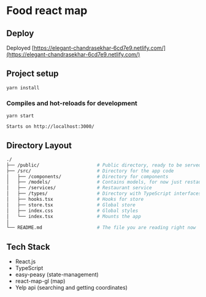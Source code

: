 # Food react map

## Deploy
Deployed [https://elegant-chandrasekhar-6cd7e9.netlify.com/](https://elegant-chandrasekhar-6cd7e9.netlify.com/)

## Project setup
```
yarn install
```

### Compiles and hot-reloads for development
```
yarn start

Starts on http://localhost:3000/
```

## Directory Layout
```bash
./
├── /public/                     # Public directory, ready to be served by a web server
├── /src/                        # Directory for the app code
│   ├── /components/             # Directory for components
│   ├── /models/                 # Contains models, for now just restaurantmodel
│   ├── /services/               # Restaurant service
│   ├── /types/                  # Directory with TypeScript interfaces
│   ├── hooks.tsx                # Hooks for store
│   ├── store.tsx                # Global store
│   ├── index.css                # Global styles
│   └── index.tsx                # Mounts the app
│
└── README.md                    # The file you are reading right now
```

## Tech Stack

* React.js
* TypeScript
* easy-peasy (state-management)
* react-map-gl (map)
* Yelp api (searching and getting coordinates)
